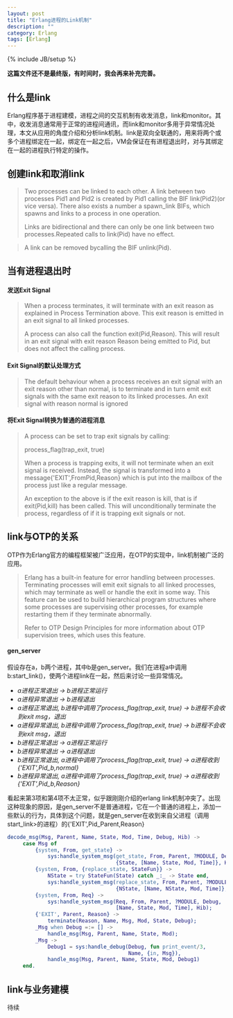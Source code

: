```yaml
---
layout: post
title: "Erlang进程的Link机制"
description: ""
category: Erlang 
tags: [Erlang]
---
```

{% include JB/setup %}

**这篇文件还不是最终版，有时间时，我会再来补充完善。**

## 什么是link

Erlang程序基于进程建模，进程之间的交互机制有收发消息，link和monitor。其中，收发消息通常用于正常的进程间通讯，而link和monitor多用于异常情况处理，本文从应用的角度介绍和分析link机制。link是双向全联通的，用来将两个或多个进程绑定在一起，绑定在一起之后，VM会保证在有进程退出时，对与其绑定在一起的进程执行特定的操作。

## 创建link和取消link

> Two processes can be linked to each other. A link between two
> processes Pid1 and Pid2 is created by Pid1 calling the BIF
> link(Pid2)(or vice versa). There also exists a number a spawn_link
> BIFs, which spawns and links to a process in one operation.
> 
> Links are bidirectional and there can only be one link between two
> processes.Repeated calls to link(Pid) have no effect.

> A link can be removed bycalling the BIF unlink(Pid).

## 当有进程退出时

#### 发送Exit Signal

> When a process terminates, it will terminate with an exit reason as
> explained in Process Termination above. This exit reason is emitted in
> an exit signal to all linked processes.
> 
> A process can also call the function exit(Pid,Reason). This will
> result in an exit signal with exit reason Reason being emitted to Pid,
> but does not affect the calling process.

#### Exit Signal的默认处理方式

> The default behaviour when a process receives an exit signal with an
> exit reason other than normal, is to terminate and in turn emit exit
> signals with the same exit reason to its linked processes. An exit
> signal with reason normal is ignored

#### 将Exit Signal转换为普通的进程消息

> A process can be set to trap exit signals by calling:
> 
> process_flag(trap_exit, true)
> 
> When a process is trapping exits, it will not terminate when an exit
> signal is received. Instead, the signal is transformed into a
> message{'EXIT',FromPid,Reason} which is put into the mailbox of the
> process just like a regular message.
> 
> An exception to the above is if the exit reason is kill, that is if
> exit(Pid,kill) has been called. This will unconditionally terminate
> the process, regardless of if it is trapping exit signals or not.

## link与OTP的关系

OTP作为Erlang官方的编程框架被广泛应用，在OTP的实现中，link机制被广泛的应用。

> Erlang has a built-in feature for error handling between processes.
> Terminating processes will emit exit signals to all linked processes,
> which may terminate as well or handle the exit in some way. This
> feature can be used to build hierarchical program structures where
> some processes are supervising other processes, for example restarting
> them if they terminate abnormally.
> 
> Refer to OTP Design Principles for more information about OTP
> supervision trees, which uses this feature.

#### gen_server

假设存在a，b两个进程，其中b是gen_server。我们在进程a中调用b:start_link()，使两个进程link在一起，然后来讨论一些异常情况。

- *a进程正常退出 -> b进程正常运行*
- *a进程异常退出 -> b进程退出*
- *a进程正常退出, b进程中调用了process_flag(trap_exit, true) ->  b进程不会收到exit msg，退出*
- *a进程异常退出, b进程中调用了process_flag(trap_exit, true) ->  b进程不会收到exit msg，退出*
- *b进程正常退出 -> a进程正常运行*
- *b进程异常退出 -> a进程退出*
- *b进程正常退出, a进程中调用了process_flag(trap_exit, true) ->  a进程收到{'EXIT',Pid_b,normal}*
- *b进程异常退出, a进程中调用了process_flag(trap_exit, true) ->  a进程收到{'EXIT',Pid_b,Reason}*

看起来第3项和第4项不太正常，似乎跟刚刚介绍的erlang link机制冲突了。出现这种现象的原因，是gen_server不是普通进程，它在一个普通的进程上，添加一些默认的行为，具体到这个问题，就是gen_server在收到来自父进程（调用start_link>的进程）的{'EXIT',Pid_Parent,Reason}

```erlang
decode_msg(Msg, Parent, Name, State, Mod, Time, Debug, Hib) ->
     case Msg of
         {system, From, get_state} ->
             sys:handle_system_msg(get_state, From, Parent, ?MODULE, Debug,
                                   {State, [Name, State, Mod, Time]}, Hib);
         {system, From, {replace_state, StateFun}} ->
             NState = try StateFun(State) catch _:_ -> State end,
             sys:handle_system_msg(replace_state, From, Parent, ?MODULE, Debug,
                                   {NState, [Name, NState, Mod, Time]}, Hib);
         {system, From, Req} ->
             sys:handle_system_msg(Req, From, Parent, ?MODULE, Debug,
                                   [Name, State, Mod, Time], Hib);
         {'EXIT', Parent, Reason} ->
             terminate(Reason, Name, Msg, Mod, State, Debug);
         _Msg when Debug =:= [] ->
             handle_msg(Msg, Parent, Name, State, Mod);
         _Msg ->
             Debug1 = sys:handle_debug(Debug, fun print_event/3,
                                       Name, {in, Msg}),
             handle_msg(Msg, Parent, Name, State, Mod, Debug1)
     end.
```

## link与业务建模
待续




